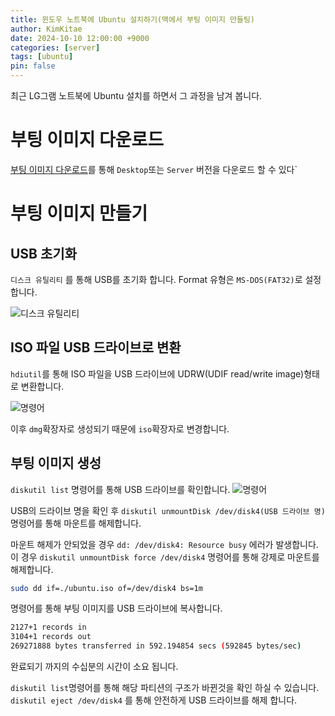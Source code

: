 ```yaml
---
title: 윈도우 노트북에 Ubuntu 설치하기(맥에서 부팅 이미지 만들팅)
author: KimKitae
date: 2024-10-10 12:00:00 +9000
categories: [server]
tags: [ubuntu]
pin: false
---
```


최근 LG그램 노트북에 Ubuntu 설치를 하면서 그 과정을 남겨 봅니다.

# 부팅 이미지 다운로드
[부팅 이미지 다운로드](https://ubuntu.com/download/server)를 통해 `Desktop`또는 `Server` 버전을 다운로드 할 수 있다`

# 부팅 이미지 만들기

## USB 초기화
`디스크 유틸리티` 를 통해 USB를 초기화 합니다.
Format 유형은 `MS-DOS(FAT32)`로 설정합니다.

![디스크 유틸리티](https://image.kimkitae.com/images/ubuntu%2Finitialize_usb.png?quality=50)

## ISO 파일 USB 드라이브로 변환
`hdiutil`를 통해 ISO 파일을 USB 드라이브에 UDRW(UDIF read/write image)형태로 변환합니다.

![명령어](https://image.kimkitae.com/images/ubuntu%2Fiso-convert.png?quality=50)

이후 `dmg`확장자로 생성되기 때문에 `iso`확장자로 변경합니다.

## 부팅 이미지 생성
`diskutil list` 명령어를 통해 USB 드라이브를 확인합니다.
![명령어](https://image.kimkitae.com/images/ubuntu%2Fdiskutil-list.png?quality=50)

USB의 드라이브 명을 확인 후 `diskutil unmountDisk /dev/disk4(USB 드라이브 명)` 명령어를 통해 마운트를 해제합니다.

마운트 해제가 안되었을 경우 `dd: /dev/disk4: Resource busy` 에러가 발생합니다.
이 경우 `diskutil unmountDisk force /dev/disk4` 명령어를 통해 강제로 마운트를 해제합니다.

```bash
sudo dd if=./ubuntu.iso of=/dev/disk4 bs=1m
```
명령어를 통해 부팅 이미지를 USB 드라이브에 복사합니다.

```bash
2127+1 records in
3104+1 records out
269271888 bytes transferred in 592.194854 secs (592845 bytes/sec)
```
완료되기 까지의 수십분의 시간이 소요 됩니다.

`diskutil list`명령어를 통해 해당 파티션의 구조가 바뀐것을 확인 하실 수 있습니다.
`diskutil eject /dev/disk4` 를 통해 안전하게 USB 드라이브를 해제 합니다.
